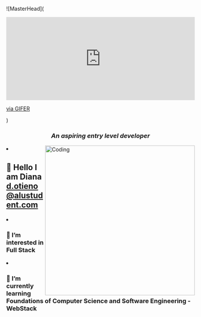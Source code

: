 ![MasterHead](<div style="padding-top:44.000%;position:relative;"><iframe src="https://gifer.com/embed/JYOl" width="100%" height="100%" style='position:absolute;top:0;left:0;' frameBorder="0" allowFullScreen></iframe></div><p><a href="https://gifer.com">via GIFER</a></p>)

<h3 align="center"><i>An aspiring entry level developer</i></h3>
<img align="right" alt="Coding" width="400" src="https://www.google.com/search?q=tech+queen&tbm=isch&sa=X&sqi=2&ved=2ahUKEwi9uNGixYeAAxVQ2gIHHUNdDqgQ0pQJegQICBAB&biw=767&bih=780&dpr=1.25#imgrc=N9prG86sKxq4dM")

- ## 👋 Hello I am Diana d.otieno@alustudent.com
- ### 👀 I’m interested in Full Stack
- ### 🌱 I’m currently learning Foundations of Computer Science and Software Engineering - WebStack